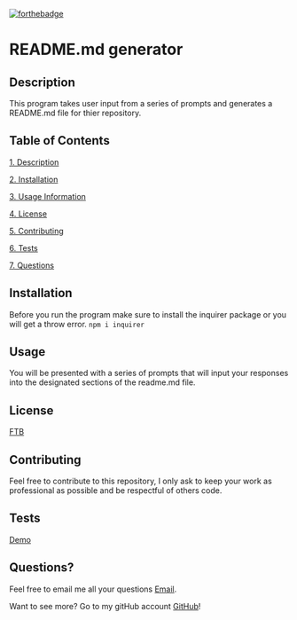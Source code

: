 
[![forthebadge](https://forthebadge.com/images/badges/made-with-javascript.svg)](https://www.javascript.com/)   
# README.md generator

## Description

This program takes user input from a series of prompts and generates a README.md file for thier repository.

## Table of Contents

[1. Description](#Description)

[2. Installation](#Installation)

[3. Usage Information](#Usage)

[4. License](#License)

[5. Contributing](#Contributing)

[6. Tests](#Tests)

[7. Questions](#Questions)

## Installation

Before you run the program make sure to install the inquirer package or you will get a throw error. ``` npm i inquirer ``` 

## Usage

You will be presented with a series of prompts that will input your responses into the designated sections of the readme.md file.

## License

[FTB](https://forthebadge.com)

## Contributing

Feel free to contribute to this repository, I only ask to keep your work as professional as possible and be respectful of others code.

## Tests

[Demo](https://www.youtube.com/watch?v=baFlWe4giOA)

## Questions?

Feel free to email me all your questions [Email](mailto:anthonybilliejr2021@gmail.com.com?subject=[GitHub]%20Source%20).

Want to see more? Go to my gitHub account [GitHub](https://github.com/avbillie)!
            

